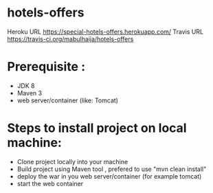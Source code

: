 # hotels-offers

Heroku URL  https://special-hotels-offers.herokuapp.com/
Travis URL https://travis-ci.org/mabulhaija/hotels-offers

 # Prerequisite :
- JDK 8
- Maven 3
- web server/container (like: Tomcat)

# Steps to install project on local machine:
- Clone project locally into your machine 
- Build project using Maven tool , prefered to use "mvn clean install"
- deploy the war in you web server/container (for example tomcat)
- start the web container
